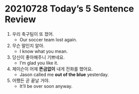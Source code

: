 # 20210728 Today’s 5 Sentence Review



1. 우리 축구팀이 또 졌어.
   - Our soccer team lost again.
2. 무슨 말인지 알아.
   - I know what you mean.
3. 당신이 좋아해주니 기쁘네요.
   - I’m glad you like it.
4. 제이슨이 어제 **뜬금없이** 내게 전화를 했어요.
   - Jason called me **out of the blue** yesterday.
5. 어쨌든 곧 끝날 거야.
   - It’ll be over soon anyway.

